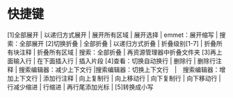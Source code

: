 # 快捷键
[1]全部展开 | 以递归方式展开 | 展开所有区域 | 展开选择 | emmet：展开缩写 | 搜索：全部展开
[2]切换折叠 | 全部折叠 | 以递归方式折叠 | 折叠级别[1-7] | 折叠所有块注释 | 折叠所有区域 | 搜索：全部折叠 | 再资源管理器中折叠文件夹
[3]再上面输入行 | 在下面插入行 | 插入片段
[4]查看：切换自动换行 | 删除行 | 删除行注释 | 搜索编辑器：减少上下文行 |搜索编辑器：切换上下文行　|　搜索编辑器：增加上下文行 | 添加行注释 | 向上复制行 | 向上移动行 | 向下复制行 | 向下移动行 | 行减少缩进 | 行缩进 | 再行尾添加光标 | 
[5]转换成小写




















